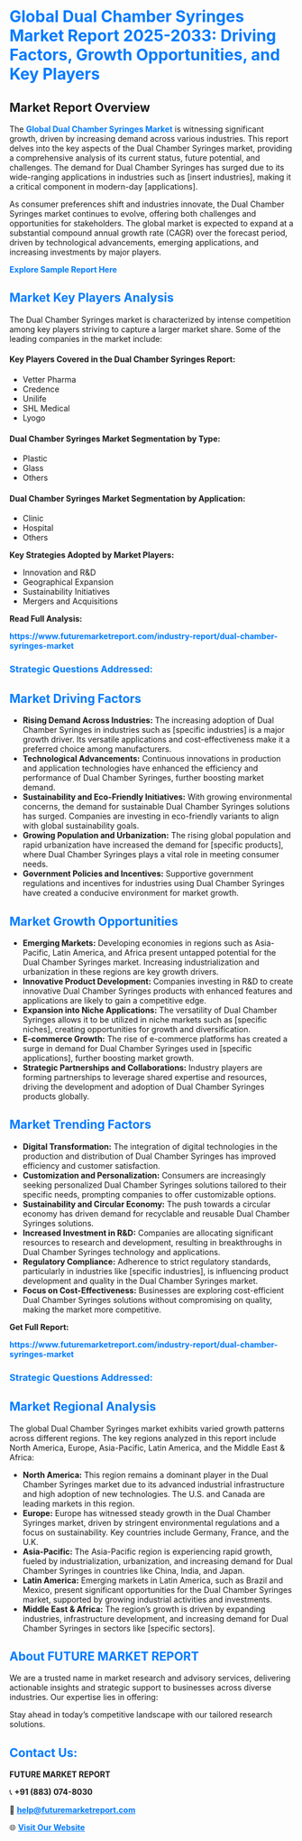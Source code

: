 <h1 style="color: #007BFF;">Global Dual Chamber Syringes Market Report 2025-2033: Driving Factors, Growth Opportunities, and Key Players</h1>

<section id="overview">
<h2>Market Report Overview</h2>
<p>The <a href="https://www.futuremarketreport.com/industry-report/dual-chamber-syringes-market" style="color: #007BFF; text-decoration: none;"><strong>Global Dual Chamber Syringes Market</strong></a> is witnessing significant growth, driven by increasing demand across various industries. This report delves into the key aspects of the Dual Chamber Syringes market, providing a comprehensive analysis of its current status, future potential, and challenges. The demand for Dual Chamber Syringes has surged due to its wide-ranging applications in industries such as [insert industries], making it a critical component in modern-day [applications].</p>
<p>As consumer preferences shift and industries innovate, the Dual Chamber Syringes market continues to evolve, offering both challenges and opportunities for stakeholders. The global market is expected to expand at a substantial compound annual growth rate (CAGR) over the forecast period, driven by technological advancements, emerging applications, and increasing investments by major players.</p>
</section>

<section id="overview">
<p><a href="https://www.futuremarketreport.com/request-sample/reportId=103820" style="color: #007BFF; text-decoration: none;"><strong>Explore Sample Report Here</strong></a></p>
</section>

<section id="key-players">
<h2 style="color: #007BFF;">Market Key Players Analysis</h2>
<p>The Dual Chamber Syringes market is characterized by intense competition among key players striving to capture a larger market share. Some of the leading companies in the market include:</p>
<h4>Key Players Covered in the Dual Chamber Syringes Report:</h4>
<ul><li>Vetter Pharma</li><li>Credence</li><li>Unilife</li><li>SHL Medical</li><li>Lyogo</li></ul>
<h4>Dual Chamber Syringes Market Segmentation by Type:</h4>
<ul><li>Plastic</li><li>Glass</li><li>Others</li></ul>

<h4>Dual Chamber Syringes Market Segmentation by Application:</h4>
<ul><li>Clinic</li><li>Hospital</li><li>Others</li></ul>
<p><strong>Key Strategies Adopted by Market Players:</strong></p>
<ul>
<li>Innovation and R&D</li>
<li>Geographical Expansion</li>
<li>Sustainability Initiatives</li>
<li>Mergers and Acquisitions</li>
</ul>
</section>

<section>
<p><strong>Read Full Analysis: </strong></p><a href="https://www.futuremarketreport.com/industry-report/dual-chamber-syringes-market" style="color: #007BFF; text-decoration: none;"><strong>https://www.futuremarketreport.com/industry-report/dual-chamber-syringes-market</strong></a>
<h3 style="color: #007BFF;">Strategic Questions Addressed:</h3>
</section>

<section id="driving-factors">
<h2 style="color: #007BFF;">Market Driving Factors</h2>
<ul>
<li><strong>Rising Demand Across Industries:</strong> The increasing adoption of Dual Chamber Syringes in industries such as [specific industries] is a major growth driver. Its versatile applications and cost-effectiveness make it a preferred choice among manufacturers.</li>
<li><strong>Technological Advancements:</strong> Continuous innovations in production and application technologies have enhanced the efficiency and performance of Dual Chamber Syringes, further boosting market demand.</li>
<li><strong>Sustainability and Eco-Friendly Initiatives:</strong> With growing environmental concerns, the demand for sustainable Dual Chamber Syringes solutions has surged. Companies are investing in eco-friendly variants to align with global sustainability goals.</li>
<li><strong>Growing Population and Urbanization:</strong> The rising global population and rapid urbanization have increased the demand for [specific products], where Dual Chamber Syringes plays a vital role in meeting consumer needs.</li>
<li><strong>Government Policies and Incentives:</strong> Supportive government regulations and incentives for industries using Dual Chamber Syringes have created a conducive environment for market growth.</li>
</ul>
</section>

<section id="growth-opportunities">
<h2 style="color: #007BFF;">Market Growth Opportunities</h2>
<ul>
<li><strong>Emerging Markets:</strong> Developing economies in regions such as Asia-Pacific, Latin America, and Africa present untapped potential for the Dual Chamber Syringes market. Increasing industrialization and urbanization in these regions are key growth drivers.</li>
<li><strong>Innovative Product Development:</strong> Companies investing in R&D to create innovative Dual Chamber Syringes products with enhanced features and applications are likely to gain a competitive edge.</li>
<li><strong>Expansion into Niche Applications:</strong> The versatility of Dual Chamber Syringes allows it to be utilized in niche markets such as [specific niches], creating opportunities for growth and diversification.</li>
<li><strong>E-commerce Growth:</strong> The rise of e-commerce platforms has created a surge in demand for Dual Chamber Syringes used in [specific applications], further boosting market growth.</li>
<li><strong>Strategic Partnerships and Collaborations:</strong> Industry players are forming partnerships to leverage shared expertise and resources, driving the development and adoption of Dual Chamber Syringes products globally.</li>
</ul>
</section>

<section id="trending-factors">
<h2 style="color: #007BFF;">Market Trending Factors</h2>
<ul>
<li><strong>Digital Transformation:</strong> The integration of digital technologies in the production and distribution of Dual Chamber Syringes has improved efficiency and customer satisfaction.</li>
<li><strong>Customization and Personalization:</strong> Consumers are increasingly seeking personalized Dual Chamber Syringes solutions tailored to their specific needs, prompting companies to offer customizable options.</li>
<li><strong>Sustainability and Circular Economy:</strong> The push towards a circular economy has driven demand for recyclable and reusable Dual Chamber Syringes solutions.</li>
<li><strong>Increased Investment in R&D:</strong> Companies are allocating significant resources to research and development, resulting in breakthroughs in Dual Chamber Syringes technology and applications.</li>
<li><strong>Regulatory Compliance:</strong> Adherence to strict regulatory standards, particularly in industries like [specific industries], is influencing product development and quality in the Dual Chamber Syringes market.</li>
<li><strong>Focus on Cost-Effectiveness:</strong> Businesses are exploring cost-efficient Dual Chamber Syringes solutions without compromising on quality, making the market more competitive.</li>
</ul>
</section>

<section>
<p><strong>Get Full Report: </strong></p><a href="https://www.futuremarketreport.com/industry-report/dual-chamber-syringes-market" style="color: #007BFF; text-decoration: none;"><strong>https://www.futuremarketreport.com/industry-report/dual-chamber-syringes-market</strong></a>
<h3 style="color: #007BFF;">Strategic Questions Addressed:</h3>
</section>


<section id="regional-analysis">
<h2 style="color: #007BFF;">Market Regional Analysis</h2>
<p>The global Dual Chamber Syringes market exhibits varied growth patterns across different regions. The key regions analyzed in this report include North America, Europe, Asia-Pacific, Latin America, and the Middle East & Africa:</p>
<ul>
<li><strong>North America:</strong> This region remains a dominant player in the Dual Chamber Syringes market due to its advanced industrial infrastructure and high adoption of new technologies. The U.S. and Canada are leading markets in this region.</li>
<li><strong>Europe:</strong> Europe has witnessed steady growth in the Dual Chamber Syringes market, driven by stringent environmental regulations and a focus on sustainability. Key countries include Germany, France, and the U.K.</li>
<li><strong>Asia-Pacific:</strong> The Asia-Pacific region is experiencing rapid growth, fueled by industrialization, urbanization, and increasing demand for Dual Chamber Syringes in countries like China, India, and Japan.</li>
<li><strong>Latin America:</strong> Emerging markets in Latin America, such as Brazil and Mexico, present significant opportunities for the Dual Chamber Syringes market, supported by growing industrial activities and investments.</li>
<li><strong>Middle East & Africa:</strong> The region’s growth is driven by expanding industries, infrastructure development, and increasing demand for Dual Chamber Syringes in sectors like [specific sectors].</li>
</ul>
</section>

<footer>
<h2 style="color: #007BFF;">About FUTURE MARKET REPORT</h2>
<p>We are a trusted name in market research and advisory services, delivering actionable insights and strategic support to businesses across diverse industries. Our expertise lies in offering:</p>

<p>Stay ahead in today’s competitive landscape with our tailored research solutions.</p>

<h2 style="color: #007BFF;">Contact Us:</h2>
<p><strong>FUTURE MARKET REPORT</strong></p>
<p>📞 <strong>+91 (883) 074-8030</strong></p>
<p>📧 <strong><a href="mailto:help@futuremarketreport.com" style="color: #007BFF;">help@futuremarketreport.com</a></strong></p>
<p>🌐 <strong><a href="https://www.futuremarketreport.com/" style="color: #007BFF;">Visit Our Website</a></strong></p>
</footer>